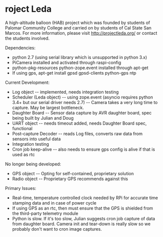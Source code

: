 roject Leda
============

A high-altitude balloon (HAB) project which was founded by students of Palomar Community College and carried on by students of Cal State San Marcos.  For more information, please visit http://projectleda.org/ or contact the students involved.



Dependencies:
- python 2.7 (using serial library which is unsupported in python 3.x)
- PiCamera installed and activated through raspi-config
- python-pkg-resources python-zope.event installed through apt-get
- If using gps, apt-get install gpsd gpsd-clients python-gps ntp



Current Development:
- Log object              -- implemented, needs integration testing
- Scheduler (Leda object) -- using zope.event (asyncio requires python 3.4+ but our serial driver needs 2.7)
                          -- Camera takes a very long time to capture.  May be largest bottleneck.
- Daughter Board          -- Sensor data capture by AVR daughter board, spec being built by Julian and Doug
- UART object             -- needs timeout added, needs Daughter Board spec, functional
- Post-capture Decoder    -- reads Log files, converts raw data from sensors into useful data 
- Integration testing     
- Cron job keep-alive     -- also needs to ensure gps config is alive if that is used as rtc

No longer being developed:
- GPS object              -- Opting for self-contained, proprietary solution
- Radio object            -- Proprietary GPS recommends against this



Primary Issues:
- Real-time, temperature controlled clock needed by RPi for accurate time stamping data and in case of power cycle
- If using GPS as an rtc, then must ensure that the GPS is shielded from the third-party telemetry module
- Python is slow.  If it's too slow, Julian suggests cron job capture of data from daughter board.  Camera init and tear-down is really slow so we probably don't want to cron image captures.
